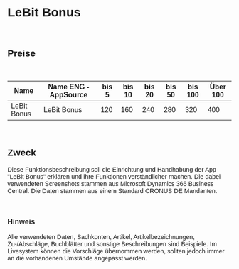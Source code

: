 <style>
body {
    font-family: "Century Gothic", "CenturyGothic", "AppleGothic", sans-serif;
}
</style>

# LeBit Bonus

<br>

## Preise

<br>

| Name                                    | Name ENG -AppSource               | bis 5 | bis 10 | bis 20 | bis 50 | bis 100 | Über 100 |
|-----------------------------------------|-----------------------------------|-------|--------|--------|--------|---------|----------|
| LeBit Bonus                             | LeBit Bonus                       | 120   | 160    | 240    | 280    | 320     | 400      |

<br>

## Zweck

Diese Funktionsbeschreibung soll die Einrichtung und Handhabung der App
\"LeBit Bonus\" erklären und ihre Funktionen verständlicher machen. Die
dabei verwendeten Screenshots stammen aus Microsoft Dynamics 365
Business Central. Die Daten stammen aus einem Standard CRONUS DE
Mandanten.

<br>

### Hinweis

Alle verwendeten Daten, Sachkonten, Artikel, Artikelbezeichnungen,
Zu-/Abschläge, Buchblätter und sonstige Beschreibungen sind Beispiele.
Im Livesystem können die Vorschläge übernommen werden, sollten jedoch
immer an die vorhandenen Umstände angepasst werden.
